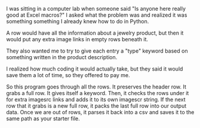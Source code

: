 I was sitting in a computer lab when someone said "Is anyone here really good at Excel macros?" I asked what the problem was and realized it was something something I already knew how to do in Python. 

A row would have all the information about a jewelry product, but then it would put any extra image links in empty rows beneath it. 

They also wanted me to try to give each entry a "type" keyword based on something written in the product description. 

I realized how much coding it would actually take, but they said it would save them a lot of time, so they offered to pay me. 

So this program goes through all the rows. It preserves the header row. It grabs a full row. It gives itself a keyword. Then, it checks the rows under it for extra imagesrc links and adds it to its own imagescr string.  If the next row that it grabs is a new full row, it packs the last full row into our output data. Once we are out of rows, it parses it back into a csv and saves it to the same path as your starter file. 
